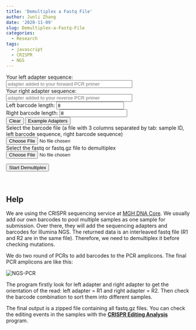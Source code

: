 ```yaml
---
title: 'Demultiplex a Fastq File'
author: Junli Zhang
date: '2020-11-09'
slug: Demultiplex-a-Fastq-File
categories:
  - Research
tags:
  - javascript
  - CRISPR
  - NGS
---
```


<label for="left">Your left adapter sequence:</label>
<input id="left" name="LeftAdapter" placeholder="adapter added to your forward PCR primer" size="40"><br>
<label for="right">Your right adapter sequence:</label>
<input id="right" name="RightAdapter" placeholder="adapter added to your reverse PCR primer" size="40"><br>
<label for="leftBarcodeLen">Left barcode length:</label>
<input id="leftBarcodeLen" name="leftBarcodeLen" placeholder="left barcode length" size="20" value="8"><br>
<label for="rightBarcodeLen">Right barcode length:</label>
<input id="rightBarcodeLen" name="rightBarcodeLen" placeholder="right barcode length" size="20" value="8"><br>
<button onclick="clearseq()">Clear</button>
<button onclick="putExample()">Example Adapters</button><br>
<label for="barcode">Select the barcode file (a file with 3 columns separated by tab: sample ID, left barcode sequence, right barcode sequence)</label><br>
<input type="file" id="barcode" name="barcode" /><br>
<label for="fastq">Select the fastq or fastq.gz file to demultiplex</label><br>
<input type="file" id="fastq" name="fastq" /><br>

<button style="display:none" onclick="readBarcode()">Read Barcodes</button>
<button onclick="startAnalyze()">Start Demultiplex</button>
<p id="demo1"></p>
<p id="demo2"></p>
<button style="visibility:hidden" id="download-btn" onclick="download()"> Download Demultiplexed Files</button><br>
<p id="demo3"></p>
<output id="output" style="display:none"></output>

<script src="/libs/pako.min.js"></script>
<script src="/libs/FileSaver.min.js"></script>
<script src="/libs/demultiplex.js"></script>
<script src="/libs/jszip.min.js"></script>

## Help

We are using the CRISPR sequencing service at [MGH DNA Core](https://dnacore.mgh.harvard.edu/new-cgi-bin/site/pages/crispr_sequencing_main.jsp). We usually add our own barcodes to pool multiple samples as one sample for submission. Over there, they will add the sequencing adapters and barcodes for Illumina NGS. The returned data is an interleaved fastq file (R1 and R2 are in the same file). Therefore, we need to demultiplex it before checking mutations.

We do two round of PCRs to add barcodes to the PCR amplicons. The final PCR amplicons are like this:

![NGS-PCR](/images/NGS-PCR.png)

The program firstly look for left adapter and right adapter to get the orientation of the read: left adapter = R1 and right adapter = R2. Then check the barcode combination to sort them into different samples.

The final output is a zipped file containing all fastq.gz files. You can check the editing events in the samples with the [**CRISPR Editing Analysis**](/apps/crispr-editing-check) program.